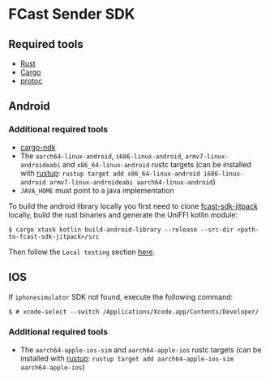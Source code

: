 # FCast Sender SDK

## Required tools

* [Rust](https://www.rust-lang.org/)
* [Cargo](https://doc.rust-lang.org/cargo/)
* [protoc](https://protobuf.dev/installation/)

## Android

### Additional required tools

* [cargo-ndk](https://github.com/bbqsrc/cargo-ndk)
* The `aarch64-linux-android`, `i686-linux-android`, `armv7-linux-androideabi` and `x86_64-linux-android` rustc targets
  (can be installed with [rustup](https://rustup.rs/): `rustup target add x86_64-linux-android i686-linux-android armv7-linux-androideabi aarch64-linux-android`)
* `JAVA_HOME` must point to a java implementation

To build the android library locally you first need to clone [fcast-sdk-jitpack](https://gitlab.futo.org/videostreaming/fcast-sdk-jitpack) locally, build the rust binaries and generate the UniFFI kotlin module:

```console
$ cargo xtask kotlin build-android-library --release --src-dir <path-to-fcast-sdk-jitpack>/src
```

Then follow the `Local testing` section [here](https://gitlab.futo.org/videostreaming/fcast-sdk-jitpack/-/blob/main/README.md?ref_type=heads).

## IOS

If `iphonesimulator` SDK not found, execute the following command:

```console
$ # xcode-select --switch /Applications/Xcode.app/Contents/Developer/
```

### Additional required tools

* The `aarch64-apple-ios-sim` and `aarch64-apple-ios` rustc targets
  (can be installed with [rustup](https://rustup.rs/): `rustup target add aarch64-apple-ios-sim aarch64-apple-ios`)
